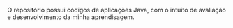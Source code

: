 O repositório possui códigos de aplicações Java, com o intuito de avaliação e desenvolvimento da minha aprendisagem.

